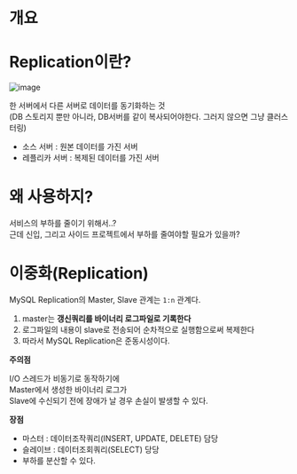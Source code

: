 # 개요  


# Replication이란? 

![image](https://user-images.githubusercontent.com/50267433/146627748-b41cdc70-7f49-4b6b-86ed-49873c19f0d3.png)

한 서버에서 다른 서버로 데이터를 동기화하는 것         
(DB 스토리지 뿐만 아니라, DB서버를 같이 복사되어야한다. 그러지 않으면 그냥 클러스터링)  

* 소스 서버 : 원본 데이터를 가진 서버 
* 레플리카 서버 : 복제된 데이터를 가진 서버 

# 왜 사용하지?  

서비스의 부하를 줄이기 위해서..?    
근데 신입, 그리고 사이드 프로젝트에서 부하를 줄여야할 필요가 있을까?   


# 이중화(Replication) 
  
MySQL Replication의 Master, Slave 관계는 `1:n` 관계다.     
       
1. master는 **갱신쿼리를 바이너리 로그파일로 기록한다**         
2. 로그파일의 내용이 slave로 전송되어 순차적으로 실행함으로써 복제한다     
3. 따라서 MySQL Replication은 준동시성이다.    

**주의점**
    
I/O 스레드가 비동기로 동작하기에      
Master에서 생성한 바이너리 로그가  
Slave에 수신되기 전에 장애가 날 경우 손실이 발생할 수 있다.    
  
**장점**  
* 마스터 : 데이터조작쿼리(INSERT, UPDATE, DELETE) 담당   
* 슬레이브 : 데이터조회쿼리(SELECT) 당당      
* 부하를 분산할 수 있다.     

